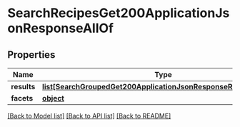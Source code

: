 # SearchRecipesGet200ApplicationJsonResponseAllOf

## Properties
Name | Type | Description | Notes
------------ | ------------- | ------------- | -------------
**results** | [**list[SearchGroupedGet200ApplicationJsonResponseRecipesResults]**](SearchGroupedGet200ApplicationJsonResponseRecipesResults.md) |  | [optional] 
**facets** | [**object**](.md) |  | [optional] 

[[Back to Model list]](../README.md#documentation-for-models) [[Back to API list]](../README.md#documentation-for-api-endpoints) [[Back to README]](../README.md)


